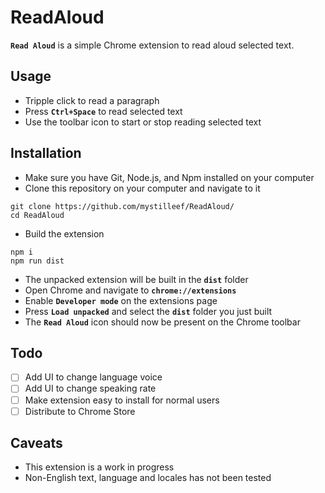 # ReadAloud

**`Read Aloud`** is a simple Chrome extension to read aloud selected text.

## Usage

- Tripple click to read a paragraph
- Press **`Ctrl+Space`** to read selected text
- Use the toolbar icon to start or stop reading selected text

## Installation

- Make sure you have Git, Node.js, and Npm installed on your computer 
- Clone this repository on your computer and navigate to it 

```
git clone https://github.com/mystilleef/ReadAloud/
cd ReadAloud
```

- Build the extension

```
npm i
npm run dist
```

- The unpacked extension will be built in the **`dist`** folder
- Open Chrome and navigate to **`chrome://extensions`**
- Enable **`Developer mode`** on the extensions page
- Press **`Load unpacked`** and select the **`dist`** folder you just built
- The **`Read Aloud`** icon should now be present on the Chrome toolbar

## Todo

- [ ] Add UI to change language voice
- [ ] Add UI to change speaking rate
- [ ] Make extension easy to install for normal users
- [ ] Distribute to Chrome Store

## Caveats

- This extension is a work in progress
- Non-English text, language and locales has not been tested
